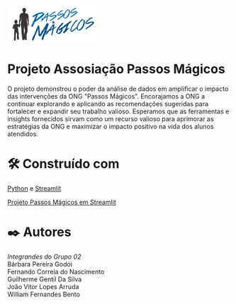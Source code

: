 ![Associação Passos Mágicos](https://github.com/FernandoNascimento82/datathon_passosmagicos_grupo02/blob/main/PassosMagicos.png)

# Projeto Assosiação Passos Mágicos

O projeto demonstrou o poder da análise de dados em amplificar o impacto das intervenções da ONG "Passos Mágicos". Encorajamos a ONG a continuar explorando e aplicando as recomendações sugeridas para fortalecer e expandir seu trabalho valioso. Esperamos que as ferramentas e insights fornecidos sirvam como um recurso valioso para aprimorar as estratégias da ONG e maximizar o impacto positivo na vida dos alunos atendidos.

<h1>🛠️ Construído com</h1>

[Python](https://www.python.org/) e [Streamlit](https://streamlit.io/)

[Projeto Passos Mágicos em Streamlit](https://datathonpaappsmagicosgrupo0.streamlit.app/)

<h1>✒️ Autores</h1>
<b></b><i>Integrandes do Grupo 02</i><br>
Bárbara Pereira Godoi<br>
Fernando Correia do Nascimento<br>
Guilherme Gentil Da Silva<br>
João Vitor Lopes Arruda<br>
William Fernandes Bento


